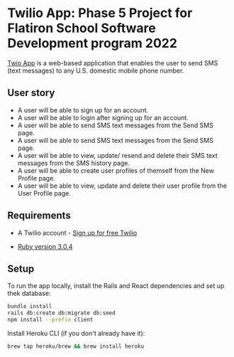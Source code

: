 # Twilio App: Phase 5 Project for Flatiron School Software Development program 2022

[Twio App](https://enigmatic-wave-74156.herokuapp.com/profileform) is a web-based application that enables the user to send SMS (text messages) to any U.S. domestic mobile phone number.

## User story

- A user will be able to sign up for an account.
- A user will be able to login after signing up for an account.
- A user will be able to send SMS text messages from the Send SMS page.
- A user will be able to send SMS text messages from the Send SMS page.
- A user will be able to view, update/ resend and delete their SMS text messages from the SMS history page. 
- A user will be able to create user profiles of themself from the New Profile page.
- A user will be able to view, update and delete their user profile from the User Profile page. 


## Requirements
- A Twilio account - [Sign up for free Twilio](https://www.twilio.com/try-twilio)

- [Ruby version 3.0.4](https://rvm.io/rubies/installing) 


## Setup

To run the app locally, install the Rails and React dependencies and set up thek
database:

```sh
bundle install
rails db:create db:migrate db:seed
npm install --prefix client
```

Install Heroku CLI (if you don't already have it):

```sh
brew tap heroku/brew && brew install heroku
```

